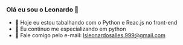### Olá eu sou o Leonardo 👋

- 🔭 Hoje eu estou tabalhando com o Python e Reac.js no front-end
- 🌱 Eu continuo me especializando em python
- 💬 Fale comigo pelo e-mail: lsleonardosalles.999@gmail.com

